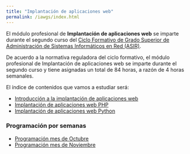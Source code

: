 ```yaml
---
title: "Implantación de aplicaciones web"
permalink: /iawgs/index.html
---
```


El módulo profesional de **Implantación de aplicaciones web** se imparte durante el segundo curso del [Ciclo Formativo de Grado Superior de Administración de Sistemas Informáticos en Red (ASIR)](http://www.aapri.es/curriculo/fp/asir).

De acuerdo a la normativa reguladora del ciclo formativo, el módulo profesional de Implantación de aplicaciones web se imparte durante el segundo curso y tiene asignadas un total de 84 horas, a razón de 4 horas semanales.

El índice de contenidos que vamos a estudiar será:

* [Introducción a la implantación de aplicaciones web](u01)
* [Implantación de aplicaciones web PHP](u02)
* [Implantación de aplicaciones web Python](u03)

<!--
* [Introducción a la integración continúa y despliegue continuo](u04)
* [Despliegue de aplicaciones web Java](u05)
* [Despliegue de aplicaciones web con contenedores. Docker](u06)
-->

### Programación por semanas

* [Programación mes de Octubre](programacion1.html)
* [Programación mes de Noviembre](programacion2.html)